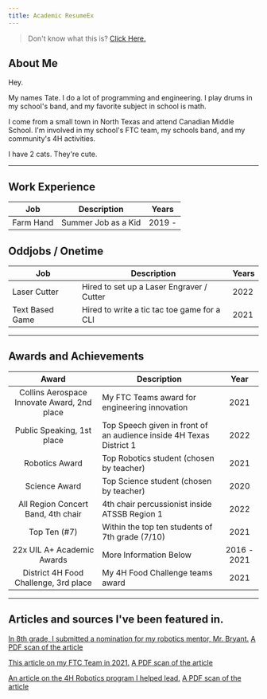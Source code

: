 ```yaml
---
title: Academic ResumeEx
---
```


> Don't know what this is? [Click Here.](/aboutresumeex)


## About Me
Hey.

My names Tate. I do a lot of programming and engineering. I play drums in my school's band, and my favorite subject in
school is math. 

I come from a small town in North Texas and attend Canadian Middle School. I'm involved in my school's FTC team, my schools band, and my community's 4H activities.


I have 2 cats. They're cute.

***

## Work Experience

| Job           | Description               | Years          |
|---------------|---------------------------|----------------|
| Farm Hand     | Summer Job as a Kid       | 2019 -         |


## Oddjobs / Onetime

| Job              | Description                                     | Years |
|------------------|-------------------------------------------------|-------|
| Laser Cutter     | Hired to set up a Laser Engraver / Cutter       | 2022  |
| Text Based Game  | Hired to write a tic tac toe game for a CLI     | 2021  |

---
## Awards and Achievements
|                    Award                    | Description                                                         |    Year     |
| :-----------------------------------------: | ------------------------------------------------------------------- | :---------: |
| Collins Aerospace Innovate Award, 2nd place | My FTC Teams award for engineering innovation                       |    2021     |
|    Public Speaking, 1st place   | Top Speech given in front of an audience inside 4H Texas District 1 |    2022     |
|               Robotics Award                | Top Robotics student (chosen by teacher)                            |    2021     |
|                Science Award                | Top Science student (chosen by teacher)                             |    2020     |
|     All Region Concert Band, 4th chair      | 4th chair percussionist inside ATSSB Region 1                       |    2022     |
|                Top Ten (#7)                 | Within the top ten students of 7th grade (7/10)                     |    2021     |
|         22x UIL A+ Academic Awards          | More Information Below                                              | 2016 - 2021 |
|    District 4H Food Challenge, 3rd place    | My 4H Food Challenge teams award                                    |    2021     |

---

## Articles and sources I've been featured in.

[In 8th grade, I submitted a nomination for my robotics mentor, Mr. Bryant.](https://www.canadianrecord.com/index.php/school/chs-bruce-bryant-among-three-honored-teachers-rise)
[A PDF scan of the article](/archive/academics/teacher-on-the-rise-article.pdf)

[This article on my FTC Team in 2021.](https://www.canadianrecord.com/school/canadian-wildcat-robotics-teams-hit-their-competitive-stride-programs-second-year) 
[A PDF scan of the article](/archive/extracurricular/first-tech-challenge/2021/ftc_2021.pdf)


[An article on the 4H Robotics program I helped lead.](https://www.canadianrecord.com/school/4-hers-learn-robotics-basics-six-week-long-boot-camp)
[A PDF scan of the article](/archive/extracurricular/4h/robotics/2021/4h_robotics.pdf)



